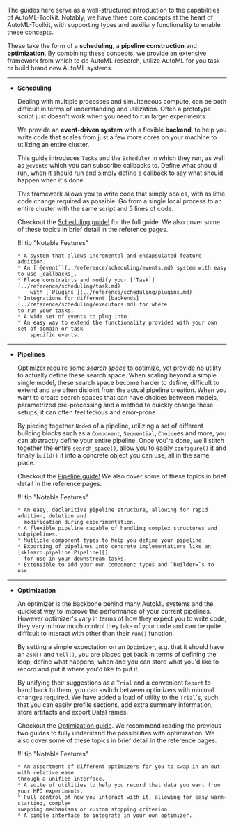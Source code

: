 The guides here serve as a well-structured introduction to the capabilities
of AutoML-Toolkit. Notably, we have three core concepts at the heart of
AutoML-Toolkit, with supporting types and auxiliary functionality to
enable these concepts.

These take the form of a **scheduling**, a **pipeline construction**
and **optimization**. By combining these concepts, we provide an extensive
framework from which to do AutoML research, utilize AutoML for you
task or build brand new AutoML systems.

---

-   **Scheduling**

    Dealing with multiple processes and simultaneous compute,
    can be both difficult in terms of understanding and utilization.
    Often a prototype script just doesn't work when you need to run
    larger experiments.

    We provide an **event-driven system** with a flexible **backend**,
    to help you write code that scales from just a few more cores on your machine
    to utilizing an entire cluster.

    This guide introduces `Task`s and the `Scheduler` in which they run, as well
    as `@events` which you can subscribe callbacks to. Define what should run, when
    it should run and simply define a callback to say what should happen when it's done.

    This framework allows you to write code that simply scales, with as little
    code change required as possible. Go from a single local process to an entire
    cluster with the same script and 5 lines of code.

    Checkout the [Scheduling guide!](./scheduling.md) for the full guide.
    We also cover some of these topics in brief detail in the reference pages.

    !!! tip "Notable Features"

        * A system that allows incremental and encapsulated feature addition.
        * An [`@event`](../reference/scheduling/events.md) system with easy to use _callbacks_.
        * Place constraints and modify your [`Task`](../reference/scheduling/task.md)
            with [`Plugins`](../reference/scheduling/plugins.md)
        * Integrations for different [backends](../reference/scheduling/executors.md) for where
        to run your tasks.
        * A wide set of events to plug into.
        * An easy way to extend the functionality provided with your own set of domain or task
            specific events.

---

-   **Pipelines**

    Optimizer require some _search space_ to optimize, yet provide no utility to actually
    define these search space. When scaling beyond a simple single model, these search space
    become harder to define, difficult to extend and are often disjoint from the actual pipeline
    creation. When you want to create search spaces that can have choices between models, parametrized
    pre-processing and a method to quickly change these setups, it can often feel tedious
    and error-prone

    By piecing together `Node`s of a pipeline, utilizing a set of different building blocks such
    as a `Component`, `Sequential`, `Choice`es and more, you can abstractly define your entire pipeline.
    Once you're done, we'll stitch together the entire `search_space()`, allow you to
    easily `configure()` it and finally `build()` it into a concrete object you can use,
    all in the same place.

    Checkout the [Pipeline guide!](./pipelines.md)
    We also cover some of these topics in brief detail in the reference pages.

    !!! tip "Notable Features"

        * An easy, declaritive pipeline structure, allowing for rapid addition, deletion and
          modification during experimentation.
        * A flexible pipeline capable of handling complex structures and subpipelines.
        * Mutliple component types to help you define your pipeline.
        * Exporting of pipelines into concrete implementations like an [sklearn.pipeline.Pipeline][]
          for use in your downstream tasks.
        * Extensible to add your own component types and `builder=`s to use.


---

-   **Optimization**

    An optimizer is the backbone behind many AutoML systems and the quickest way
    to improve the performance of your current pipelines. However optimizer's vary
    in terms of how they expect you to write code, they vary in how much control they
    take of your code and can be quite difficult to interact with other than
    their `run()` function.

    By setting a simple expectation on an `Optimizer`, e.g. that it should have
    an `ask()` and `tell()`, you are placed get back in terms of defining the loop,
    define what happens, when and you can store what you'd like to record and put it
    where you'd like to put it.

    By unifying their suggestions as a `Trial` and a convenient `Report` to hand back
    to them, you can switch between optimizers with minimal changes required. We have
    added a load of utility to the `Trial`'s, such that you can easily profile sections,
    add extra summary information, store artifacts and export DataFrames.

    Checkout the [Optimization guide](./optimization.md). We recommend reading the previous
    two guides to fully understand the possibilities with optimization.
    We also cover some of these topics in brief detail in the reference pages.

    !!! tip "Notable Features"

        * An assortment of different optimizers for you to swap in an out with relative ease
        through a unified interface.
        * A suite of utilities to help you record that data you want from your HPO experiments.
        * Full control of how you interact with it, allowing for easy warm-starting, complex
        swapping mechanisms or custom stopping criterion.
        * A simple interface to integrate in your own optimizer.

